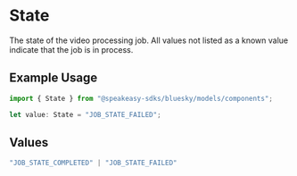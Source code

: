 # State

The state of the video processing job. All values not listed as a known value indicate that the job is in process.

## Example Usage

```typescript
import { State } from "@speakeasy-sdks/bluesky/models/components";

let value: State = "JOB_STATE_FAILED";
```

## Values

```typescript
"JOB_STATE_COMPLETED" | "JOB_STATE_FAILED"
```